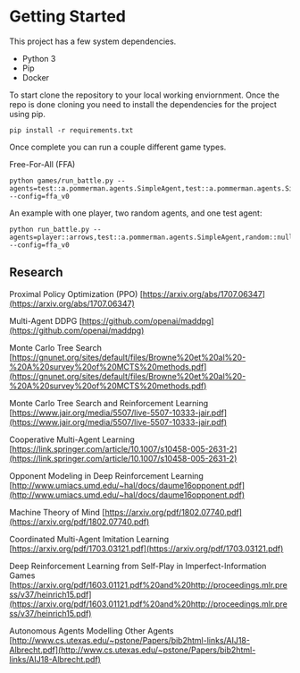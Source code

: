 # Getting Started

This project has a few system dependencies.

* Python 3
* Pip
* Docker


To start clone the repository to your local working enviornment. Once the repo is done cloning you need to install the dependencies for the project using pip.

```
pip install -r requirements.txt
```

Once complete you can run a couple different game types.

Free-For-All (FFA)

```
python games/run_battle.py --agents=test::a.pommerman.agents.SimpleAgent,test::a.pommerman.agents.SimpleAgent,test::a.pommerman.agents.SimpleAgent,test::a.pommerman.agents.SimpleAgent --config=ffa_v0
```

An example with one player, two random agents, and one test agent:

```
python run_battle.py --agents=player::arrows,test::a.pommerman.agents.SimpleAgent,random::null,random::null --config=ffa_v0
```


## Research

Proximal Policy Optimization (PPO) [https://arxiv.org/abs/1707.06347](https://arxiv.org/abs/1707.06347)

Multi-Agent DDPG [https://github.com/openai/maddpg](https://github.com/openai/maddpg)

Monte Carlo Tree Search [https://gnunet.org/sites/default/files/Browne%20et%20al%20-%20A%20survey%20of%20MCTS%20methods.pdf](https://gnunet.org/sites/default/files/Browne%20et%20al%20-%20A%20survey%20of%20MCTS%20methods.pdf)

Monte Carlo Tree Search and Reinforcement Learning [https://www.jair.org/media/5507/live-5507-10333-jair.pdf](https://www.jair.org/media/5507/live-5507-10333-jair.pdf)

Cooperative Multi-Agent Learning [https://link.springer.com/article/10.1007/s10458-005-2631-2](https://link.springer.com/article/10.1007/s10458-005-2631-2)

Opponent Modeling in Deep Reinforcement Learning [http://www.umiacs.umd.edu/~hal/docs/daume16opponent.pdf](http://www.umiacs.umd.edu/~hal/docs/daume16opponent.pdf)

Machine Theory of Mind [https://arxiv.org/pdf/1802.07740.pdf](https://arxiv.org/pdf/1802.07740.pdf)

Coordinated Multi-Agent Imitation Learning [https://arxiv.org/pdf/1703.03121.pdf](https://arxiv.org/pdf/1703.03121.pdf)

Deep Reinforcement Learning from Self-Play in
Imperfect-Information Games [https://arxiv.org/pdf/1603.01121.pdf%20and%20http://proceedings.mlr.press/v37/heinrich15.pdf](https://arxiv.org/pdf/1603.01121.pdf%20and%20http://proceedings.mlr.press/v37/heinrich15.pdf)

Autonomous Agents Modelling Other Agents [http://www.cs.utexas.edu/~pstone/Papers/bib2html-links/AIJ18-Albrecht.pdf](http://www.cs.utexas.edu/~pstone/Papers/bib2html-links/AIJ18-Albrecht.pdf)